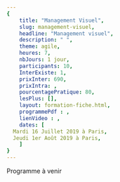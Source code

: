 ```yaml
---
{
	title: "Management Visuel",
	slug: management-visuel, 
	headline: "Management visuel",
	description: " ",
	theme: agile,
	heures: 7,
	nbJours: 1 jour,
	participants: 10,
	InterExiste: 1,
	prixInter: 690,
	prixIntra: ,
	pourcentagePratique: 80,
	lesPlus: [],
	layout: formation-fiche.html, 
	programmePdf : ,
	lienVideo : ,
	dates: [
  Mardi 16 Juillet 2019 à Paris,
  Jeudi 1er Août 2019 à Paris,
	]
}
---
```


Programme à venir 
